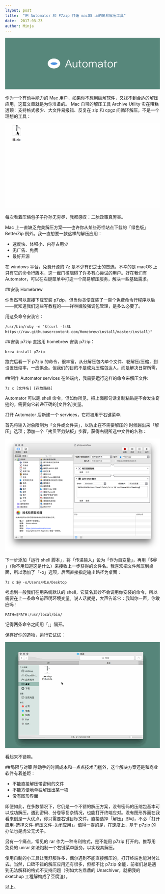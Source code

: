 ```yaml
---
layout: post
title:  "用 Automator 和 P7zip 打造 macOS 上的简易解压工具"
date:  2017-08-23
author: Minja
---
```


![title](Automator-%E9%A2%98%E5%9B%BE%E7%BB%BF.png)

作为一个有动手能力的 Mac 用户，如果你不想用破解软件，又找不到合适的解压应用，这篇文章就是为你准备的。
Mac 自带的解压工具 Archive Utility 实在糟糕透顶：支持格式极少、大文件易报错、反复在 zip 和 cpgz 间循环解压，不是一个理想的工具：

![title](Automator-uz-%E5%BE%AA%E7%8E%AF%E8%A7%A3%E5%8E%8B.gif)

每次看着压缩包子子孙孙无穷尽，我都感叹：二胎政策真厉害。

Mac 上一直缺乏完美解压方案——也许你从某些奇怪站点下载的「绿色版」BetterZip 例外。我一直想要一款这样的解压应用：

* 速度快、体积小、内存占用少
* 无广告、免费
* 最好开源

在 windows 平台，免费开源的 7z 是不少有识之士的首选。不幸的是 macOS 上只有它的命令行版本，这一截门槛阻碍了许多有心尝试的用户。好在我们有 Automator，可以在右键菜单中打造一个简易解压服务，解决一些基础需求。

##安装 Homebrew

你当然可以直接下载安装 p7zip，但当你贪便宜装了一百个免费命令行程序以后——就知道我们这些写教程的——祥林嫂般强调包管理，是多么必要了。

用这条命令安装它：

`/usr/bin/ruby -e "$(curl -fsSL https://raw.githubusercontent.com/Homebrew/install/master/install)"`

##安装 p7zip
直接用 homebrew 安装 p7zip：

`brew install p7zip`

跑完后看一下 p7zip 的命令，很丰富，从分解压包内单个文件、卷解压/压缩，到设置压缩率，一应俱全。但我们的目的不是成为压缩包达人，而是解决日常所需。

##制作 Automator services
在终端内，我需要运行这样的命令来解压文件:

`7z x [文件名] [存放路径]`

Automator 可以跑 shell 命令，但如你所见，把上面那句话复制粘贴是不会发生奇迹的。需要向它转递正确的[文件名]变量。

打开 Automator 后新建一个 services，它将被用于右键菜单.

首先将输入对象限制为「文件或文件夹」，以防止在不需要解压的 时候蹦出来「解压」选项；添加一个「拷贝至剪贴板」步骤，获得右键所选中文件的名称：

![title](Automator-uz-7z%E6%9C%8D%E5%8A%A1.png)

下一步添加「运行 shell 脚本」，将「传递输入」设为「作为自变量」，再用「$@ 」（你不用知道这是什么）来接收上一步获得的文件名。我喜欢把文件解压到桌面，所以添加了「-o」选项，后面直接指定输出路径为桌面：

`7z x $@ -o/Users/Min/Desktop`

考虑到一般我们在用系统默认的 shell，它莫名其妙不会调用你安装的命令，所以需要在上一条命令前声明环境变量。说人话就是，大声告诉它：我叫你一声，你敢应吗！

`PATH=$PATH:/usr/local/bin/`

记得两条命令之间用「;」隔开。

保存好你的造物，运行它试试：

![title](Automator-uz-%E6%95%88%E6%9E%9C.gif)

看起来不错嘛。

##局限与对策
除动手的时间成本和一点点技术门槛外，这个解决方案还是和商业软件有着差距：

* 不能直接解压带密码的文件
* 不能方便地单独解压出某一项
* 没有图形界面

即便如此，在多数情况下，它仍是一个不错的解压方案，没有密码的压缩包基本可以成功解压。遇到密码、分卷等复杂情况，也能打开终端应对。没有图形界面在我看来倒是一大优点，你只需要右键目标文件，直接选择「解压」即可，不必「打开应用-选择文件-解压文件-关闭应用」。值得一提的是，在速度上，基于 p7zip 的办法也是虎父无犬子。

另有一个痛点，常见的 rar 作为一种专利格式，是不能用 p7zip 打开的。推荐用免费的 unrar 如法炮制一个右键菜单服务，以实现其解压。

使用自制的小工具让我舒服许多，偶尔遇到不能直接解压的，打开终端也能对付过去。当然，口碑不错的解压应用还有很多，但都不比 p7zip 全能，前者们总是遇到无法解释的格式不支持问题（例如大名鼎鼎的 Unarchiver，就把我的 sketchup 工程解构成了豆腐渣）。

以上。